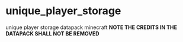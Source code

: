 # unique_player_storage
unique player storage datapack minecraft
**NOTE THE CREDITS IN THE DATAPACK SHALL NOT BE REMOVED**
